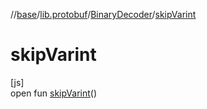 //[base](../../../index.md)/[lib.protobuf](../index.md)/[BinaryDecoder](index.md)/[skipVarint](skip-varint.md)

# skipVarint

[js]\
open fun [skipVarint](skip-varint.md)()
